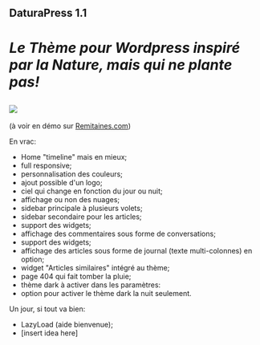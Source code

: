 ## DaturaPress 1.1

# *Le Thème pour Wordpress inspiré par la Nature, mais qui ne plante pas!*


![](https://github.com/misterair/DaturaPress/blob/master/screenshot.png)
----

(à voir en démo sur [Remitaines.com](http://remitaines.com))


En vrac:
* Home "timeline" mais en mieux;
* full responsive;
* personnalisation des couleurs;
* ajout possible d'un logo;
* ciel qui change en fonction du jour ou nuit;
* affichage ou non des nuages;
* sidebar principale à plusieurs volets;
* sidebar secondaire pour les articles;
* support des widgets;
* affichage des commentaires sous forme de conversations;
* support des widgets;
* affichage des articles sous forme de journal (texte multi-colonnes) en option;
* widget "Articles similaires" intégré au thème;
* page 404 qui fait tomber la pluie;
* thème dark à activer dans les paramètres:
* option pour activer le thème dark la nuit seulement.


Un jour, si tout va bien:
* LazyLoad (aide bienvenue);
* [insert idea here]




